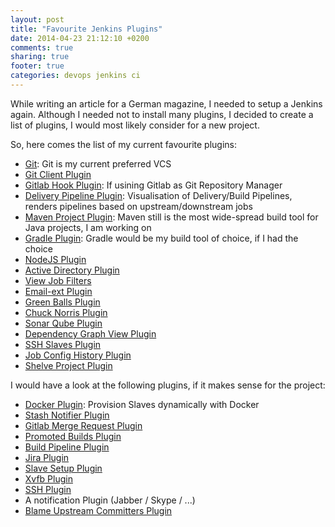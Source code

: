 ```yaml
---
layout: post
title: "Favourite Jenkins Plugins"
date: 2014-04-23 21:12:10 +0200
comments: true
sharing: true
footer: true
categories: devops jenkins ci
---
```

While writing an article for a German magazine, I needed to setup a Jenkins again.
Although I needed not to install many plugins, I decided to create a list of plugins, I would most likely consider for a new project.

So, here comes the list of my current favourite plugins:
<!-- more -->

* [Git](https://wiki.jenkins-ci.org/display/JENKINS/Git+Plugin "Git"): Git is my current preferred VCS
* [Git Client Plugin](https://wiki.jenkins-ci.org/display/JENKINS/Git+Client+Plugin)
* [Gitlab Hook Plugin](https://wiki.jenkins-ci.org/display/JENKINS/Gitlab+Hook+Plugin "Gitlab Hook"): If usining Gitlab as Git Repository Manager
* [Delivery Pipeline Plugin](https://wiki.jenkins-ci.org/display/JENKINS/Delivery+Pipeline+Plugin): Visualisation of Delivery/Build Pipelines, renders pipelines based on upstream/downstream jobs
* [Maven Project Plugin](https://wiki.jenkins-ci.org/display/JENKINS/Maven+Project+Plugin): Maven still is the most wide-spread build tool for Java projects, I am working on
* [Gradle Plugin](https://wiki.jenkins-ci.org/display/JENKINS/Gradle+Plugin): Gradle would be my build tool of choice, if I had the choice
* [NodeJS Plugin](https://wiki.jenkins-ci.org/display/JENKINS/NodeJS+Plugin)
* [Active Directory Plugin](https://wiki.jenkins-ci.org/display/JENKINS/Active+Directory+plugin)
* [View Job Filters](https://wiki.jenkins-ci.org/display/JENKINS/View+Job+Filters)
* [Email-ext Plugin](https://wiki.jenkins-ci.org/display/JENKINS/Email-ext+plugin)
* [Green Balls Plugin](https://wiki.jenkins-ci.org/display/JENKINS/Green+Balls)
* [Chuck Norris Plugin](https://wiki.jenkins-ci.org/display/JENKINS/ChuckNorris+Plugin)
* [Sonar Qube Plugin](https://wiki.jenkins-ci.org/display/JENKINS/SonarQube+plugin)
* [Dependency Graph View Plugin](https://wiki.jenkins-ci.org/display/JENKINS/Dependency+Graph+View+Plugin)
* [SSH Slaves Plugin](https://wiki.jenkins-ci.org/display/JENKINS/SSH+Slaves+plugin)
* [Job Config History Plugin](https://wiki.jenkins-ci.org/display/JENKINS/JobConfigHistory+Plugin)
* [Shelve Project Plugin](https://wiki.jenkins-ci.org/display/JENKINS/Shelve+Project+Plugin)


I would have a look at the following plugins, if it makes sense for the project:

* [Docker Plugin](https://wiki.jenkins-ci.org/display/JENKINS/Docker+Plugin): Provision Slaves dynamically with Docker
* [Stash Notifier Plugin](https://wiki.jenkins-ci.org/display/JENKINS/StashNotifier+Plugin)
* [Gitlab Merge Request Plugin](https://wiki.jenkins-ci.org/display/JENKINS/Gitlab+Merge+Request+Builder+Plugin)
* [Promoted Builds Plugin](https://wiki.jenkins-ci.org/display/JENKINS/Promoted+Builds+Plugin)
* [Build Pipeline Plugin](https://wiki.jenkins-ci.org/display/JENKINS/Build+Pipeline+Plugin)
* [Jira Plugin](https://wiki.jenkins-ci.org/display/JENKINS/JIRA+Plugin)
* [Slave Setup Plugin](https://wiki.jenkins-ci.org/display/JENKINS/Slave+Setup+Plugin)
* [Xvfb Plugin](https://wiki.jenkins-ci.org/display/JENKINS/Xvfb+Plugin)
* [SSH Plugin](https://wiki.jenkins-ci.org/display/JENKINS/SSH+plugin)
* A notification Plugin (Jabber / Skype / ...)
* [Blame Upstream Committers Plugin](https://wiki.jenkins-ci.org/display/JENKINS/Blame+Upstream+Committers+Plugin)
